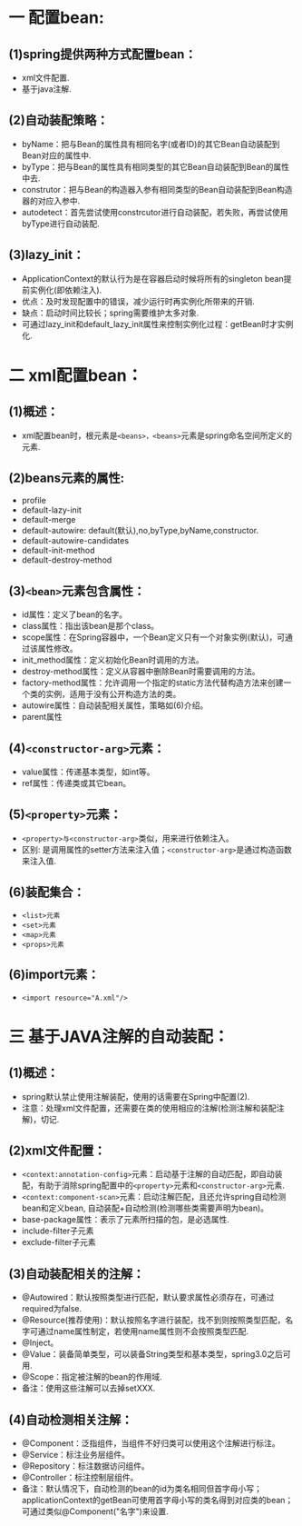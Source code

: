 # 一 配置bean: 
## (1)spring提供两种方式配置bean： 
- xml文件配置.
- 基于java注解.

## (2)自动装配策略：
- byName：把与Bean的属性具有相同名字(或者ID)的其它Bean自动装配到Bean对应的属性中.
- byType：把与Bean的属性具有相同类型的其它Bean自动装配到Bean的属性中去.
- construtor：把与Bean的构造器入参有相同类型的Bean自动装配到Bean构造器的对应入参中.
- autodetect：首先尝试使用constrcutor进行自动装配，若失败，再尝试使用byType进行自动装配.

## (3)lazy_init：
- ApplicationContext的默认行为是在容器启动时候将所有的singleton bean提前实例化(即依赖注入).
- 优点：及时发现配置中的错误，减少运行时再实例化所带来的开销.
- 缺点：启动时间比较长；spring需要维护太多对象.
- 可通过lazy_init和default_lazy_init属性来控制实例化过程：getBean时才实例化.

# 二 xml配置bean：
## (1)概述：
- xml配置bean时，根元素是`<beans>，<beans>`元素是spring命名空间所定义的<beans>元素.

## (2)beans元素的属性:
- profile
- default-lazy-init
- default-merge
- default-autowire: default(默认),no,byType,byName,constructor.
- default-autowire-candidates
- default-init-method
- default-destroy-method

## (3)`<bean>`元素包含属性：
- id属性：定义了bean的名字。
- class属性：指出该bean是那个class。
- scope属性：在Spring容器中，一个Bean定义只有一个对象实例(默认)，可通过该属性修改。
- init_method属性：定义初始化Bean时调用的方法。
- destroy-method属性：定义从容器中删除Bean时需要调用的方法。
- factory-method属性：允许调用一个指定的static方法代替构造方法来创建一个类的实例，适用于没有公开构造方法的类。
- autowire属性：自动装配相关属性，策略如(6)介绍。
- parent属性
 
## (4)`<constructor-arg>`元素：
- value属性：传递基本类型，如int等。
- ref属性：传递类或其它bean。

## (5)`<property>`元素：
- `<property>与<constructor-arg>`类似，用来进行依赖注入。
- 区别: <property>是调用属性的setter方法来注入值；`<constructor-arg>`是通过构造函数来注入值.

## (6)装配集合：
- `<list>元素`
- `<set>元素`
- `<map>元素`
- `<props>元素`

## (6)import元素：
- `<import resource="A.xml"/>`

# 三 基于JAVA注解的自动装配： 
## (1)概述： 
- spring默认禁止使用注解装配，使用的话需要在Spring中配置(2).
- 注意：处理xml文件配置，还需要在类的使用相应的注解(检测注解和装配注解)，切记.

## (2)xml文件配置：
- `<context:annotation-config>`元素：启动基于注解的自动匹配，即自动装配，有助于消除spring配置中的`<property>`元素和`<constructor-arg>`元素.
- `<context:component-scan>`元素：启动注解匹配，且还允许spring自动检测bean和定义bean, 自动装配+自动检测(检测哪些类需要声明为bean)。
- base-package属性：表示了元素所扫描的包，是必选属性.
- include-filter子元素
- exclude-filter子元素

## (3)**自动装配**相关的注解：
- @Autowired：默认按照类型进行匹配，默认要求属性必须存在，可通过required为false.
- @Resource(推荐使用)：默认按照名字进行装配，找不到则按照类型匹配，名字可通过name属性制定，若使用name属性则不会按照类型匹配.
- @Inject。
- @Value：装备简单类型，可以装备String类型和基本类型，spring3.0之后可用.
- @Scope：指定被注解的bean的作用域.
- 备注：使用这些注解可以去掉setXXX.

## (4)**自动检测**相关注解：
- @Component：泛指组件，当组件不好归类可以使用这个注解进行标注。
- @Service：标注业务层组件。
- @Repository：标注数据访问组件。
- @Controller：标注控制层组件。
- 备注：默认情况下，自动检测的bean的id为类名相同但首字母小写；applicationContext的getBean可使用首字母小写的类名得到对应类的bean；可通过类似@Component("名字")来设置.
